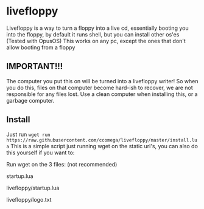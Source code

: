 # livefloppy
Livefloppy is a way to turn a floppy into a live cd, essentially booting you into the floppy, by default it runs shell, but you can install other os'es (Tested with OpusOS) This works on any pc, except the ones that don't allow booting from a floppy 


## IMPORTANT!!!
  The computer you put this on will be turned into a livefloppy writer!
  So when you do this, files on that computer become hard-ish to recover, we are not responsible for any files lost.
  Use a clean computer when installing this, or a garbage computer.
  
## Install
 Just run `wget run https://raw.githubusercontent.com/ccomega/livefloppy/master/install.lua`
 This is a simple script just running wget on the static url's, you can also do this yourself if you want to:
 
 Run wget on the 3 files: (not recommended)
 
 startup.lua
 
 livefloppy/startup.lua
 
 livefloppy/logo.txt
